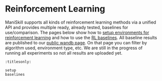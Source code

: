 # Reinforcement Learning

ManiSkill supports all kinds of reinforcement learning methods via a unified API and provides multiple ready, already tested, baselines for use/comparison. The pages below show how to [setup environments for reinforcement learning](./setup.md) and how to use the [RL baselines](./baselines.md). All baseline results are published to our [public wandb page](https://wandb.ai/stonet2000/ManiSkill). On that page you can filter by algorithm used, environment type, etc. We are still in the progress of running all experiments so not all results are uploaded yet. 
<!-- , and how to use the [standard set of 
environments for RL benchmarking/research](#) -->

```{toctree}
:titlesonly:

setup
baselines
```